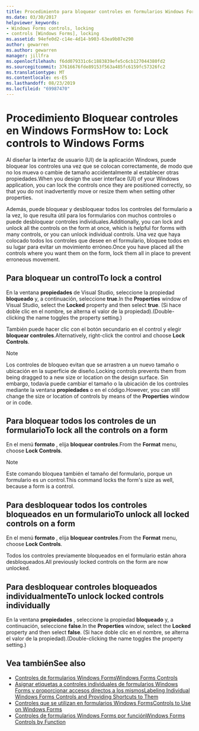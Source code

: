 ```yaml
---
title: Procedimiento para bloquear controles en formularios Windows Forms
ms.date: 03/30/2017
helpviewer_keywords:
- Windows Forms controls, locking
- controls [Windows Forms], locking
ms.assetid: 94efe0d2-c14e-4d14-b903-63ea9b07e290
author: gewarren
ms.author: gewarren
manager: jillfra
ms.openlocfilehash: f6dd079331c6c1883839efe5c6cb127044380fd2
ms.sourcegitcommit: 37616676fde89153f563a485fc6159fc57326fc2
ms.translationtype: MT
ms.contentlocale: es-ES
ms.lasthandoff: 08/23/2019
ms.locfileid: "69987470"
---
```

# <a name="how-to-lock-controls-to-windows-forms"></a><span data-ttu-id="1c9d3-102">Procedimiento Bloquear controles en Windows Forms</span><span class="sxs-lookup"><span data-stu-id="1c9d3-102">How to: Lock controls to Windows Forms</span></span>

<span data-ttu-id="1c9d3-103">Al diseñar la interfaz de usuario (UI) de la aplicación Windows, puede bloquear los controles una vez que se colocan correctamente, de modo que no los mueva o cambie de tamaño accidentalmente al establecer otras propiedades.</span><span class="sxs-lookup"><span data-stu-id="1c9d3-103">When you design the user interface (UI) of your Windows application, you can lock the controls once they are positioned correctly, so that you do not inadvertently move or resize them when setting other properties.</span></span>

<span data-ttu-id="1c9d3-104">Además, puede bloquear y desbloquear todos los controles del formulario a la vez, lo que resulta útil para los formularios con muchos controles o puede desbloquear controles individuales.</span><span class="sxs-lookup"><span data-stu-id="1c9d3-104">Additionally, you can lock and unlock all the controls on the form at once, which is helpful for forms with many controls, or you can unlock individual controls.</span></span> <span data-ttu-id="1c9d3-105">Una vez que haya colocado todos los controles que desee en el formulario, bloquee todos en su lugar para evitar un movimiento erróneo.</span><span class="sxs-lookup"><span data-stu-id="1c9d3-105">Once you have placed all the controls where you want them on the form, lock them all in place to prevent erroneous movement.</span></span>

## <a name="to-lock-a-control"></a><span data-ttu-id="1c9d3-106">Para bloquear un control</span><span class="sxs-lookup"><span data-stu-id="1c9d3-106">To lock a control</span></span>

<span data-ttu-id="1c9d3-107">En la ventana **propiedades** de Visual Studio, seleccione la propiedad **bloqueado** y, a continuación, seleccione **true**.</span><span class="sxs-lookup"><span data-stu-id="1c9d3-107">In the **Properties** window of Visual Studio, select the **Locked** property and then select **true**.</span></span> <span data-ttu-id="1c9d3-108">(Si hace doble clic en el nombre, se alterna el valor de la propiedad).</span><span class="sxs-lookup"><span data-stu-id="1c9d3-108">(Double-clicking the name toggles the property setting.)</span></span>

<span data-ttu-id="1c9d3-109">También puede hacer clic con el botón secundario en el control y elegir **bloquear controles**.</span><span class="sxs-lookup"><span data-stu-id="1c9d3-109">Alternatively, right-click the control and choose **Lock Controls**.</span></span>

> [!NOTE]
> <span data-ttu-id="1c9d3-110">Los controles de bloqueo evitan que se arrastren a un nuevo tamaño o ubicación en la superficie de diseño.</span><span class="sxs-lookup"><span data-stu-id="1c9d3-110">Locking controls prevents them from being dragged to a new size or location on the design surface.</span></span> <span data-ttu-id="1c9d3-111">Sin embargo, todavía puede cambiar el tamaño o la ubicación de los controles mediante la ventana **propiedades** o en el código.</span><span class="sxs-lookup"><span data-stu-id="1c9d3-111">However, you can still change the size or location of controls by means of the **Properties** window or in code.</span></span>

## <a name="to-lock-all-the-controls-on-a-form"></a><span data-ttu-id="1c9d3-112">Para bloquear todos los controles de un formulario</span><span class="sxs-lookup"><span data-stu-id="1c9d3-112">To lock all the controls on a form</span></span>

<span data-ttu-id="1c9d3-113">En el menú **formato** , elija **bloquear controles**.</span><span class="sxs-lookup"><span data-stu-id="1c9d3-113">From the **Format** menu, choose **Lock Controls**.</span></span>

> [!NOTE]
> <span data-ttu-id="1c9d3-114">Este comando bloquea también el tamaño del formulario, porque un formulario es un control.</span><span class="sxs-lookup"><span data-stu-id="1c9d3-114">This command locks the form's size as well, because a form is a control.</span></span>

## <a name="to-unlock-all-locked-controls-on-a-form"></a><span data-ttu-id="1c9d3-115">Para desbloquear todos los controles bloqueados en un formulario</span><span class="sxs-lookup"><span data-stu-id="1c9d3-115">To unlock all locked controls on a form</span></span>

<span data-ttu-id="1c9d3-116">En el menú **formato** , elija **bloquear controles**.</span><span class="sxs-lookup"><span data-stu-id="1c9d3-116">From the **Format** menu, choose **Lock Controls**.</span></span>

<span data-ttu-id="1c9d3-117">Todos los controles previamente bloqueados en el formulario están ahora desbloqueados.</span><span class="sxs-lookup"><span data-stu-id="1c9d3-117">All previously locked controls on the form are now unlocked.</span></span>

## <a name="to-unlock-locked-controls-individually"></a><span data-ttu-id="1c9d3-118">Para desbloquear controles bloqueados individualmente</span><span class="sxs-lookup"><span data-stu-id="1c9d3-118">To unlock locked controls individually</span></span>

<span data-ttu-id="1c9d3-119">En la ventana **propiedades** , seleccione la propiedad **bloqueado** y, a continuación, seleccione **false**.</span><span class="sxs-lookup"><span data-stu-id="1c9d3-119">In the **Properties** window, select the **Locked** property and then select **false**.</span></span> <span data-ttu-id="1c9d3-120">(Si hace doble clic en el nombre, se alterna el valor de la propiedad).</span><span class="sxs-lookup"><span data-stu-id="1c9d3-120">(Double-clicking the name toggles the property setting.)</span></span>

## <a name="see-also"></a><span data-ttu-id="1c9d3-121">Vea también</span><span class="sxs-lookup"><span data-stu-id="1c9d3-121">See also</span></span>

- [<span data-ttu-id="1c9d3-122">Controles de formularios Windows Forms</span><span class="sxs-lookup"><span data-stu-id="1c9d3-122">Windows Forms Controls</span></span>](index.md)
- [<span data-ttu-id="1c9d3-123">Asignar etiquetas a controles individuales de formularios Windows Forms y proporcionar accesos directos a los mismos</span><span class="sxs-lookup"><span data-stu-id="1c9d3-123">Labeling Individual Windows Forms Controls and Providing Shortcuts to Them</span></span>](labeling-individual-windows-forms-controls-and-providing-shortcuts-to-them.md)
- [<span data-ttu-id="1c9d3-124">Controles que se utilizan en formularios Windows Forms</span><span class="sxs-lookup"><span data-stu-id="1c9d3-124">Controls to Use on Windows Forms</span></span>](controls-to-use-on-windows-forms.md)
- [<span data-ttu-id="1c9d3-125">Controles de formularios Windows Forms por función</span><span class="sxs-lookup"><span data-stu-id="1c9d3-125">Windows Forms Controls by Function</span></span>](windows-forms-controls-by-function.md)

